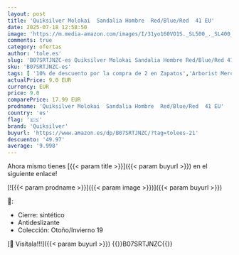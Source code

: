 ```yaml
---
layout: post
title: 'Quiksilver Molokai  Sandalia Hombre  Red/Blue/Red  41 EU'
date: 2025-07-18 12:58:50
image: 'https://m.media-amazon.com/images/I/31yo160VO1S._SL500_._SL400_.jpg'
comments: true
category: ofertas
author: 'tole.es'
slug: 'B07SRTJNZC-es Quiksilver Molokai Sandalia Hombre Red/Blue/Red 41 EU'
sku: 'B07SRTJNZC-es'
tags: [ '10% de descuento por la compra de 2 en Zapatos','Arborist Merchandising Root','Moda','Moda Hombre','Sandalias de vestir para hombre','Self Service','Special Features Stores','Zapatos para hombre','c8538d25-3af9-48d3-aeff-5f3ce5572a36_0','c8538d25-3af9-48d3-aeff-5f3ce5572a36_2001','quiksilver','sandalia','🇪🇸', ]
actualPrice: 9.0 EUR
currency: EUR
price: 9.0
comparePrice: 17.99 EUR
prodname: 'Quiksilver Molokai  Sandalia Hombre  Red/Blue/Red  41 EU'
country: 'es'
flag: '🇪🇸'
brand: 'Quiksilver'
buyurl: 'https://www.amazon.es/dp/B07SRTJNZC/?tag=tolees-21'
descuento: '49.97'
average: '9.998'
---
```


Ahora mismo tienes [{{< param title >}}]({{< param buyurl >}}) en el siguiente enlace!

[![{{< param prodname >}}]({{< param image >}})]({{< param buyurl >}})

🔎:

- Cierre: sintético
- Antideslizante
- Colección: Otoño/Invierno 19

[🛒 Visítala!!!]({{< param buyurl >}})
{{<world>}}B07SRTJNZC{{</world>}}
